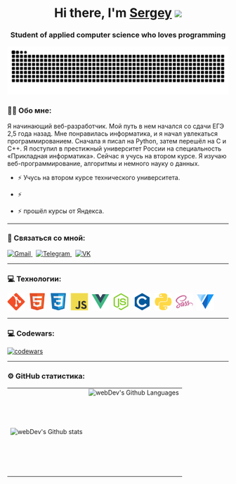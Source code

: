 
<h1 align="center">Hi there, I'm <a href="https://daniilshat.ru/" target="_blank">Sergey</a> 
<img src="https://github.com/blackcater/blackcater/raw/main/images/Hi.gif" height="32"/></h1>
<h3 align="center">Student of applied computer science who loves programming</h3>

<picture>
  <source media="(prefers-color-scheme: dark)" srcset="https://raw.githubusercontent.com/molsrg/molsrg/output/github-contribution-grid-snake-dark.svg">
  <source media="(prefers-color-scheme: light)" srcset="https://raw.githubusercontent.com/molsrg/molsrg/output/github-contribution-grid-snake.svg">
  <img alt="github contribution grid snake animation" src="https://raw.githubusercontent.com/molsrg/molsrg/output/github-contribution-grid-snake.svg">
</picture>

### :man_technologist: Обо мне:

Я начинающий веб-разработчик. Мой путь в нем начался со сдачи ЕГЭ 2,5 года назад. Мне понравилась информатика, и я начал увлекаться программированием. Сначала я писал на Python, затем перешёл на C и C++. Я поступил в престижный университет России на специальность «Прикладная информатика». Сейчас я учусь на втором курсе. Я изучаю веб-программирование, алгоритмы и немного науку о данных.

- :zap: Учусь на втором курсе технического университета.

- :zap: 

- :zap: прошёл курсы от Яндекса.

---

### 🤝 Связаться со мной:

  <div id="badges" >
    <a href="mailto:molsrg.35@gmail.com" target="_blank">
      <img src="https://github.com/molsrg/molsrg/assets/139114308/2dbcab21-3d88-4466-9cfb-e0f3a7876e7f" width="40" height="40" alt="Gmail"/>
    </a>&nbsp;
    <a href="https://t.me/molsrg" target="_blank">
      <img src="https://github.com/molsrg/molsrg/assets/139114308/eadae9b2-4cbb-4104-beb8-b06130fd8981" width="40" height="40" alt="Telegram"/>
    </a>&nbsp;
    <a href="https://vk.com/molsrg" target="_blank">
      <img src="https://github.com/molsrg/molsrg/assets/139114308/e6e428da-0bc3-4a62-a794-a4f98963df7c" width="40" height="40" alt="VK"/>
    </a>


  </div>

---

### 💻 Технологии:

<div>
  <img src="https://github.com/devicons/devicon/blob/master/icons/git/git-original.svg" title="git" alt="git" width="40" height="40"/>&nbsp
  <img src="https://github.com/devicons/devicon/blob/master/icons/html5/html5-original.svg" title="html5" alt="html5" width="40" height="40"/>&nbsp
  <img src="https://github.com/devicons/devicon/blob/master/icons/css3/css3-original.svg" title="css" alt="css" width="40" height="40"/>&nbsp
  <img src="https://github.com/devicons/devicon/blob/master/icons/javascript/javascript-original.svg" title="javascript" alt="javascript" width="40" height="40"/>&nbsp
  <img src="https://github.com/devicons/devicon/blob/master/icons/vuejs/vuejs-original.svg" title="vuejs" alt="reactjs" width="40" height="40"/>&nbsp
  <img src="https://github.com/devicons/devicon/blob/master/icons/nodejs/nodejs-original.svg" title="nodejs" alt="nodejs" width="40" height="40"/>&nbsp
  <img src="https://github.com/devicons/devicon/blob/master/icons/c/c-plain.svg" title="C" alt="C" width="40" height="40"/>&nbsp;
    <img src="https://github.com/devicons/devicon/blob/master/icons/python/python-plain.svg" title="python" alt="python" width="40" height="40"/>&nbsp;
  <img src="https://github.com/devicons/devicon/blob/master/icons/sass/sass-original.svg" title="sass/scss" alt="sass/scss" width="40" height="40"/>&nbsp;
  <img src="https://github.com/devicons/devicon/blob/master/icons/vuetify/vuetify-original.svg" title="vuetify" alt="vuetify" width="40" height="40"/>&nbsp;

</div>


---

### 💻 Codewars:

 [![codewars](https://www.codewars.com/users/molsrg/badges/large)](https://www.codewars.com/users/molsrg)  
  <hr/>
  
### ⚙️ GitHub статистика:

<table>
  <tr>
    <td>
      <img align="left" src="http://github-readme-streak-stats.herokuapp.com?user=molsrg&theme=dark&background=000000" alt="webDev's Github stats" />
    </td>
    <td>
      <img height="195px" align="right" alt="webDev's Github Languages" src="https://github-readme-stats-sigma-five.vercel.app/api/top-langs/?username=molsrg&layout=compact&theme=vision-friendly-dark" />
    </td>
  </tr>
</table>
